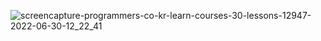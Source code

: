 ![screencapture-programmers-co-kr-learn-courses-30-lessons-12947-2022-06-30-12_22_41](https://user-images.githubusercontent.com/40799363/176586229-fbb1aa4d-2045-4b6c-b550-4e1b95b390cf.png)
